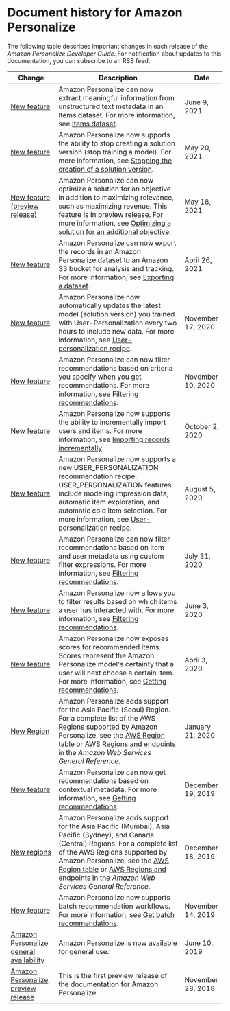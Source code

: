 # Document history for Amazon Personalize<a name="document-history"></a>

The following table describes important changes in each release of the *Amazon Personalize Developer Guide*\. For notification about updates to this documentation, you can subscribe to an RSS feed\.

| Change | Description | Date | 
| --- |--- |--- |
| [New feature](#document-history) |  Amazon Personalize can now extract meaningful information from unstructured text metadata in an Items dataset\. For more information, see [Items dataset](https://docs.aws.amazon.com/personalize/latest/dg/items-datasets)\.  | June 9, 2021 | 
| [New feature](#document-history) | Amazon Personalize now supports the ability to stop creating a solution version \(stop training a model\)\. For more information, see [Stopping the creation of a solution version](https://docs.aws.amazon.com/personalize/latest/dg/stop-solution-version)\.  | May 20, 2021 | 
| [New feature \(preview release\)](#document-history) | Amazon Personalize can now optimize a solution for an objective in addition to maximizing relevance, such as maximizing revenue\. This feature is in preview release\. For more information, see [Optimizing a solution for an additional objective](https://docs.aws.amazon.com/personalize/latest/dg/optimizing-solution-for-objective.html)\.  | May 18, 2021 | 
| [New feature](#document-history) | Amazon Personalize can now export the records in an Amazon Personalize dataset to an Amazon S3 bucket for analysis and tracking\. For more information, see [Exporting a dataset](https://docs.aws.amazon.com/personalize/latest/dg/export-data.html)\.  | April 26, 2021 | 
| [New feature](#document-history) | Amazon Personalize now automatically updates the latest model \(solution version\) you trained with User\-Personalization every two hours to include new data\. For more information, see [User\-personalization recipe](https://docs.aws.amazon.com/personalize/latest/dg/native-recipe-new-item-USER_PERSONALIZATION.html)\.  | November 17, 2020 | 
| [New feature](#document-history) | Amazon Personalize can now filter recommendations based on criteria you specify when you get recommendations\. For more information, see [Filtering recommendations](https://docs.aws.amazon.com/personalize/latest/dg/filter.html)\. | November 10, 2020 | 
| [New feature](#document-history) | Amazon Personalize now supports the ability to incrementally import users and items\. For more information, see [Importing records incrementally](https://docs.aws.amazon.com/personalize/latest/dg/incremental-data-updates.html)\. | October 2, 2020 | 
| [New feature](#document-history) | Amazon Personalize now supports a new USER\_PERSONALIZATION recommendation recipe\. USER\_PERSONALIZATION features include modeling impression data, automatic item exploration, and automatic cold item selection\. For more information, see [User\-personalization recipe](https://docs.aws.amazon.com/personalize/latest/dg/native-recipe-new-item-USER_PERSONALIZATION.html)\. | August 5, 2020 | 
| [New feature](#document-history) | Amazon Personalize can now filter recommendations based on item and user metadata using custom filter expressions\. For more information, see [Filtering recommendations](https://docs.aws.amazon.com/personalize/latest/dg/filter.html)\. | July 31, 2020 | 
| [New feature](#document-history) | Amazon Personalize now allows you to filter results based on which items a user has interacted with\. For more information, see [Filtering recommendations](https://docs.aws.amazon.com/personalize/latest/dg/filter.html)\. | June 3, 2020 | 
| [New feature](#document-history) | Amazon Personalize now exposes scores for recommended items\. Scores represent the Amazon Personalize model's certainty that a user will next choose a certain item\. For more information, see [Getting recommendations](https://docs.aws.amazon.com/personalize/latest/dg/getting-recommendations.html)\.  | April 3, 2020 | 
| [New Region](#document-history) | Amazon Personalize adds support for the Asia Pacific \(Seoul\) Region\. For a complete list of the AWS Regions supported by Amazon Personalize, see the [AWS Region table](https://aws.amazon.com/about-aws/global-infrastructure/regional-product-services/) or [AWS Regions and endpoints](https://docs.aws.amazon.com/general/latest/gr/personalize.html) in the *Amazon Web Services General Reference*\. | January 21, 2020 | 
| [New feature](#document-history) | Amazon Personalize can now get recommendations based on contextual metadata\. For more information, see [Getting recommendations](https://docs.aws.amazon.com/personalize/latest/dg/getting-recommendations.html)\. | December 19, 2019 | 
| [New regions](#document-history) | Amazon Personalize adds support for the Asia Pacific \(Mumbai\), Asia Pacific \(Sydney\), and Canada \(Central\) Regions\. For a complete list of the AWS Regions supported by Amazon Personalize, see the [AWS Region table](https://aws.amazon.com/about-aws/global-infrastructure/regional-product-services/) or [AWS Regions and endpoints](https://docs.aws.amazon.com/general/latest/gr/personalize.html) in the *Amazon Web Services General Reference*\. | December 18, 2019 | 
| [New feature](#document-history) | Amazon Personalize now supports batch recommendation workflows\. For more information, see [Get batch recommendations](https://docs.aws.amazon.com/personalize/latest/dg/getting-recommendations.html#recommendations-batch)\. | November 14, 2019 | 
| [Amazon Personalize general availability](#document-history) | Amazon Personalize is now available for general use\. | June 10, 2019 | 
| [Amazon Personalize preview release](#document-history) | This is the first preview release of the documentation for Amazon Personalize\. | November 28, 2018 | 